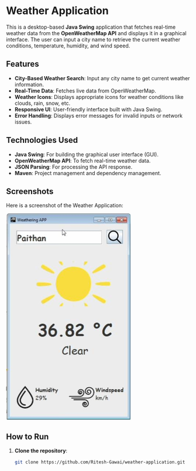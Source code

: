 # Weather Application

This is a desktop-based **Java Swing** application that fetches real-time weather data from the **OpenWeatherMap API** and displays it in a graphical interface. The user can input a city name to retrieve the current weather conditions, temperature, humidity, and wind speed.

## Features

- **City-Based Weather Search**: Input any city name to get current weather information.
- **Real-Time Data**: Fetches live data from OpenWeatherMap.
- **Weather Icons**: Displays appropriate icons for weather conditions like clouds, rain, snow, etc.
- **Responsive UI**: User-friendly interface built with Java Swing.
- **Error Handling**: Displays error messages for invalid inputs or network issues.

## Technologies Used

- **Java Swing**: For building the graphical user interface (GUI).
- **OpenWeatherMap API**: To fetch real-time weather data.
- **JSON Parsing**: For processing the API response.
- **Maven**: Project management and dependency management.

## Screenshots

Here is a screenshot of the Weather Application:

![Weather Application](assest/weatherimg.jpeg)

## How to Run

1. **Clone the repository**:
   ```bash
   git clone https://github.com/Ritesh-Gawai/weather-application.git

 
